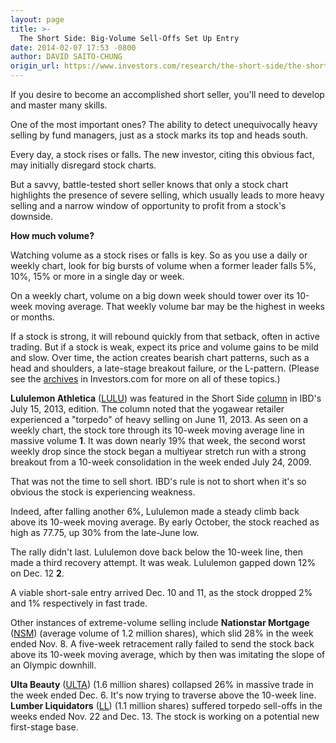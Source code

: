 ```yaml
---
layout: page
title: >-
  The Short Side: Big-Volume Sell-Offs Set Up Entry
date: 2014-02-07 17:53 -0800
author: DAVID SAITO-CHUNG
origin_url: https://www.investors.com/research/the-short-side/the-short-side-big-volume-sell-offs-set-up-entry
---
```





If you desire to become an accomplished short seller, you'll need to develop and master many skills.


One of the most important ones? The ability to detect unequivocally heavy selling by fund managers, just as a stock marks its top and heads south.


Every day, a stock rises or falls. The new investor, citing this obvious fact, may initially disregard stock charts.


But a savvy, battle-tested short seller knows that only a stock chart highlights the presence of severe selling, which usually leads to more heavy selling and a narrow window of opportunity to profit from a stock's downside.


**How much volume?**


Watching volume as a stock rises or falls is key. So as you use a daily or weekly chart, look for big bursts of volume when a former leader falls 5%, 10%, 15% or more in a single day or week.


On a weekly chart, volume on a big down week should tower over its 10-week moving average. That weekly volume bar may be the highest in weeks or months.


If a stock is strong, it will rebound quickly from that setback, often in active trading. But if a stock is weak, expect its price and volume gains to be mild and slow. Over time, the action creates bearish chart patterns, such as a head and shoulders, a late-stage breakout failure, or the L-pattern. (Please see the [archives](http://news.investors.com/investing/the-short-side.htm) in Investors.com for more on all of these topics.)


**Lululemon Athletica** ([LULU](https://research.investors.com/quote.aspx?symbol=LULU)) was featured in the Short Side [column](http://news.investors.com/investing-the-short-side/071213-663579-how-to-sell-stocks-short.htm?ntt=The+Short+Side+Lululemon+Saito-Chung) in IBD's July 15, 2013, edition. The column noted that the yogawear retailer experienced a "torpedo" of heavy selling on June 11, 2013. As seen on a weekly chart, the stock tore through its 10-week moving average line in massive volume **1**. It was down nearly 19% that week, the second worst weekly drop since the stock began a multiyear stretch run with a strong breakout from a 10-week consolidation in the week ended July 24, 2009.


That was not the time to sell short. IBD's rule is not to short when it's so obvious the stock is experiencing weakness.


Indeed, after falling another 6%, Lululemon made a steady climb back above its 10-week moving average. By early October, the stock reached as high as 77.75, up 30% from the late-June low.


The rally didn't last. Lululemon dove back below the 10-week line, then made a third recovery attempt. It was weak. Lululemon gapped down 12% on Dec. 12 **2**.


A viable short-sale entry arrived Dec. 10 and 11, as the stock dropped 2% and 1% respectively in fast trade.


Other instances of extreme-volume selling include **Nationstar Mortgage** ([NSM](https://research.investors.com/quote.aspx?symbol=NSM)) (average volume of 1.2 million shares), which slid 28% in the week ended Nov. 8. A five-week retracement rally failed to send the stock back above its 10-week moving average, which by then was imitating the slope of an Olympic downhill.


**Ulta Beauty** ([ULTA](https://research.investors.com/quote.aspx?symbol=ULTA)) (1.6 million shares) collapsed 26% in massive trade in the week ended Dec. 6. It's now trying to traverse above the 10-week line. **Lumber Liquidators** ([LL](https://research.investors.com/quote.aspx?symbol=LL)) (1.1 million shares) suffered torpedo sell-offs in the weeks ended Nov. 22 and Dec. 13. The stock is working on a potential new first-stage base.




